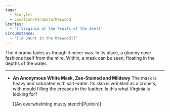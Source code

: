 ```yaml
---
tags:
  - Storylet
  - Location/Parabola/Waswood
Stories:
  - "[[Virginia at the Fruits of the Zee]]"
Circumstance:
  - "[[A Jaunt in the Waswood]]"
---
```

The diorama fades as though it never was. In its place, a gloomy cove fashions itself from the mire. Within, a mask can be seen, floating in the depths of the water.

---

- **An Anonymous White Mask, Zee-Stained and Mildewy**
	The mask is heavy and saturated with salt-water. Its skin is wrinkled as a crone's, with mould filling the creases in the leather. Is this what Virginia is looking for?
	
	[[An overwhelming musty stench|Purloin]]
